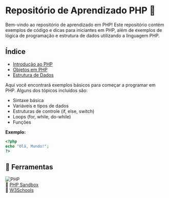 
# Repositório de Aprendizado PHP 🐘

Bem-vindo ao repositório de aprendizado em PHP! Este repositório contém exemplos de código e dicas para iniciantes em PHP, além de exemplos de lógica de programação e estrutura de dados utilizando a linguagem PHP.

## Índice

- [Introdução ao PHP](#introdução-ao-php)
- [Objetos em PHP](#lógica-de-programação)
- [Estrutura de Dados](#estrutura-de-dados)


Aqui você encontrará exemplos básicos para começar a programar em PHP. Alguns dos tópicos incluídos são:

- Sintaxe básica
- Variáveis e tipos de dados
- Estruturas de controle (if, else, switch)
- Loops (for, while, do-while)
- Funções

**Exemplo:**

```php
<?php
echo "Olá, Mundo!";
?>
```
## 🔧 Ferramentas
![PHP](https://img.shields.io/badge/PHP-777BB4?style=for-the-badge&logo=php&logoColor=white) <br>
🔗 [PHP Sandbox](https://onlinephp.io/) <br>
🔗 [W3Schools](https://www.w3schools.com/php/default.asp)